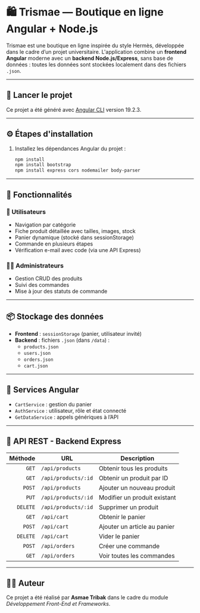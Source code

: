 # 🛍️ Trismae — Boutique en ligne Angular + Node.js
Trismae est une boutique en ligne inspirée du style Hermès, développée dans le cadre d’un projet universitaire. L'application combine un **frontend Angular** moderne avec un **backend Node.js/Express**, sans base de données : toutes les données sont stockées localement dans des fichiers `.json`.



---

## 🚀 Lancer le projet

Ce projet a été généré avec [Angular CLI](https://github.com/angular/angular-cli) version 19.2.3.

---

## ⚙️ Étapes d'installation 

1. Installez les dépendances Angular du projet :
   ```bash
   npm install
   npm install bootstrap
   npm install express cors nodemailer body-parser
---
## 🌟 Fonctionnalités

### 👤 Utilisateurs

- Navigation par catégorie
- Fiche produit détaillée avec tailles, images, stock
- Panier dynamique (stocké dans sessionStorage)
- Commande en plusieurs étapes
- Vérification e-mail avec code (via une API Express)

### 👨‍💼 Administrateurs

- Gestion CRUD des produits
- Suivi des commandes
- Mise à jour des statuts de commande

---

## 📦 Stockage des données

- **Frontend** : `sessionStorage` (panier, utilisateur invité)
- **Backend** : fichiers `.json` (dans `/data`) :
  - `products.json`
  - `users.json`
  - `orders.json`
  - `cart.json`

---

## 🧠 Services Angular

- `CartService` : gestion du panier
- `AuthService` : utilisateur, rôle et état connecté
- `GetDataService` : appels génériques à l’API

---

## 🧪 API REST - Backend Express

| Méthode | URL                     | Description                        |
|--------:|--------------------------|------------------------------------|
| `GET`   | `/api/products`         | Obtenir tous les produits          |
| `GET`   | `/api/products/:id`     | Obtenir un produit par ID          |
| `POST`  | `/api/products`         | Ajouter un nouveau produit         |
| `PUT`   | `/api/products/:id`     | Modifier un produit existant       |
| `DELETE`| `/api/products/:id`     | Supprimer un produit               |
| `GET`   | `/api/cart`             | Obtenir le panier                  |
| `POST`  | `/api/cart`             | Ajouter un article au panier       |
| `DELETE`| `/api/cart`             | Vider le panier                    |
| `POST`  | `/api/orders`           | Créer une commande                 |
| `GET`   | `/api/orders`           | Voir toutes les commandes          |

---

## 👩‍💻 Auteur

Ce projet a été réalisé par **Asmae Tribak** dans le cadre du module *Développement Front-End et Frameworks*.
